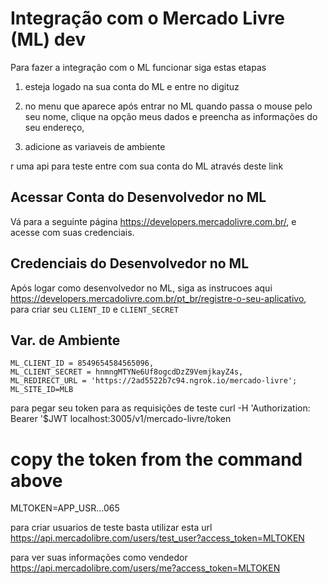 # Integração com o Mercado Livre (ML) dev

Para fazer a integração com o ML funcionar siga estas etapas

1. esteja logado na sua conta do ML e entre no digituz

2. no menu que aparece após entrar no ML quando passa o mouse pelo seu nome, clique na opção meus dados e preencha as informações do seu endereço,

3) adicione as variaveis de ambiente

r uma api para teste entre com sua conta do ML através deste link

## Acessar Conta do Desenvolvedor no ML

Vá para a seguinte página https://developers.mercadolivre.com.br/, e acesse com suas credenciais.

## Credenciais do Desenvolvedor no ML

Após logar como desenvolvedor no ML, siga as instrucoes aqui
https://developers.mercadolivre.com.br/pt_br/registre-o-seu-aplicativo, para criar seu `CLIENT_ID` e `CLIENT_SECRET`

## Var. de Ambiente

```text
ML_CLIENT_ID = 8549654584565096,
ML_CLIENT_SECRET = hnmngMTYNe6Uf8ogcdDzZ9VemjkayZ4s,
ML_REDIRECT_URL = 'https://2ad5522b7c94.ngrok.io/mercado-livre';
ML_SITE_ID=MLB
```

para pegar seu token para as requisições de teste
curl -H 'Authorization: Bearer '\$JWT localhost:3005/v1/mercado-livre/token

# copy the token from the command above

MLTOKEN=APP_USR...065

para criar usuarios de teste basta utilizar esta url
https://api.mercadolibre.com/users/test_user?access_token=MLTOKEN

para ver suas informações como vendedor
https://api.mercadolibre.com/users/me?access_token=MLTOKEN

